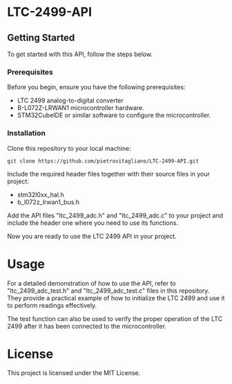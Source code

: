 # LTC-2499-API

## Getting Started
To get started with this API, follow the steps below.

### Prerequisites
Before you begin, ensure you have the following prerequisites:
- LTC 2499 analog-to-digital converter
- B-L072Z-LRWAN1 microcontroller hardware.
- STM32CubeIDE or similar software to configure the microcontroller.
  
### Installation
Clone this repository to your local machine:

	git clone https://github.com/pietrovitagliano/LTC-2499-API.git

Include the required header files together with their source files in your project:
- stm32l0xx_hal.h
- b_l072z_lrwan1_bus.h
  
Add the API files "ltc_2499_adc.h" and "ltc_2499_adc.c" to your project and include the header one where you need to use its functions.

Now you are ready to use the LTC 2499 API in your project.

# Usage
For a detailed demonstration of how to use the API, refer to "ltc_2499_adc_test.h" and "ltc_2499_adc_test.c" files in this repository. They provide a practical example of how to initialize the LTC 2499 and use it to perform readings effectively.

The test function can also be used to verify the proper operation of the LTC 2499 after it has been connected to the microcontroller.

# License
This project is licensed under the MIT License.
